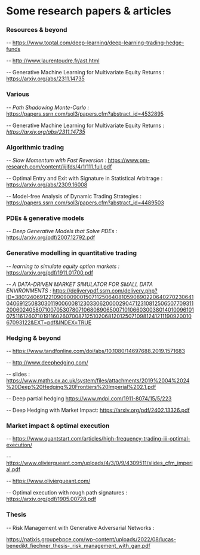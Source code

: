 # Some research papers & articles

### Resources & beyond
-- https://www.toptal.com/deep-learning/deep-learning-trading-hedge-funds

-- http://www.laurentoudre.fr/ast.html

-- Generative Machine Learning for Multivariate Equity Returns : https://arxiv.org/abs/2311.14735

### Various
-- *Path Shadowing Monte-Carlo :*  https://papers.ssrn.com/sol3/papers.cfm?abstract_id=4532895

-- Generative Machine Learning for Multivariate Equity Returns : *https://arxiv.org/abs/2311.14735*
### Algorithmic trading
-- *Slow Momentum with Fast Reversion :* https://www.pm-research.com/content/iijjfds/4/1/111.full.pdf

-- Optimal Entry and Exit with Signature in Statistical Arbitrage : https://arxiv.org/abs/2309.16008

-- Model-free Analysis of Dynamic Trading Strategies : https://papers.ssrn.com/sol3/papers.cfm?abstract_id=4489503

### PDEs & generative models
-- *Deep Generative Models that Solve PDEs :* https://arxiv.org/pdf/2007.12792.pdf

### Generative modelling in quantitative trading
-- *learning to simulate equity option markets :* https://arxiv.org/pdf/1911.01700.pdf

-- *A DATA-DRIVEN MARKET SIMULATOR FOR SMALL DATA ENVIRONMENTS :* https://deliverypdf.ssrn.com/delivery.php?ID=380124069122109090090015071125064081059089022064027023064104069125083030119006008123033062000029047123108125065077093112006024058071007053078071068089065007101066030038014010096101075116126071019116026070087125102068120125071098124121119092001067093122&EXT=pdf&INDEX=TRUE

### Hedging & beyond
-- https://www.tandfonline.com/doi/abs/10.1080/14697688.2019.1571683

-- http://www.deephedging.com/

-- slides : https://www.maths.ox.ac.uk/system/files/attachments/2019%2004%2024%20Deep%20Hedging%20Frontiers%20Imperial%202.1.pdf

-- Deep partial hedging https://www.mdpi.com/1911-8074/15/5/223

-- Deep Hedging with Market Impact: https://arxiv.org/pdf/2402.13326.pdf


### Market impact & optimal execution

-- https://www.quantstart.com/articles/high-frequency-trading-iii-optimal-execution/

-- https://www.oliviergueant.com/uploads/4/3/0/9/4309511/slides_cfm_imperial.pdf

-- https://www.oliviergueant.com/

-- Optimal execution with rough path signatures : https://arxiv.org/pdf/1905.00728.pdf

### Thesis

-- Risk Management with Generative Adversarial Networks : 

https://natixis.groupebpce.com/wp-content/uploads/2022/08/lucas-benedikt_fiechner_thesis-_risk_management_with_gan.pdf


